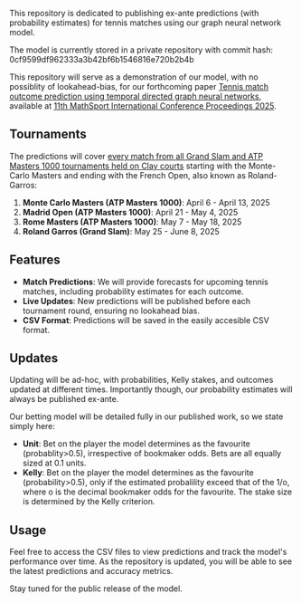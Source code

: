 This repository is dedicated to publishing ex-ante predictions (with probability estimates) for tennis matches using our graph neural network model.

The model is currently stored in a private repository with commit hash: 0cf9599df962333a3b42bf6b1546816e720b2b4b

This repository will serve as a demonstration of our model, with no possiblity of lookahead-bias, for our forthcoming paper [Tennis match outcome prediction using temporal directed graph neural networks](https://research-information.bris.ac.uk/en/publications/tennis-match-outcome-prediction-using-temporal-directed-graph-neu), available at [11th MathSport International Conference Proceedings 2025](https://math.uni.lu/midas/events/mathsports2025/).

## Tournaments 

The predictions will cover [every match from all Grand Slam and ATP Masters 1000 tournaments held on Clay courts](https://en.wikipedia.org/wiki/2025_ATP_Tour) starting with the Monte-Carlo Masters and ending with the French Open, also known as Roland-Garros:

1. **Monte Carlo Masters (ATP Masters 1000)**: April 6 - April 13, 2025
2. **Madrid Open (ATP Masters 1000)**: April 21 - May 4, 2025
3. **Rome Masters (ATP Masters 1000)**: May 7 - May 18, 2025
4. **Roland Garros (Grand Slam)**: May 25 - June 8, 2025


## Features

- **Match Predictions**: We will provide forecasts for upcoming tennis matches, including probability estimates for each outcome.
- **Live Updates**: New predictions will be published before each tournament round, ensuring no lookahead bias.
- **CSV Format**: Predictions will be saved in the easily accesible CSV format.

## Updates

Updating will be ad-hoc, with probabilities, Kelly stakes, and outcomes updated at different times. Importantly though, our probability estimates will always be published ex-ante. 

Our betting model will be detailed fully in our published work, so we state simply here:

- **Unit**: Bet on the player the model determines as the favourite (probablity>0.5), irrespective of bookmaker odds. Bets are all equally sized at 0.1 units.
- **Kelly**: Bet on the player the model determines as the favourite (probability>0.5), only if the estimated probalility exceed that of the 1/o, where o is the decimal bookmaker odds for the favourite. The stake size is determined by the Kelly criterion.


## Usage

Feel free to access the CSV files to view predictions and track the model's performance over time. As the repository is updated, you will be able to see the latest predictions and accuracy metrics.

Stay tuned for the public release of the model.
